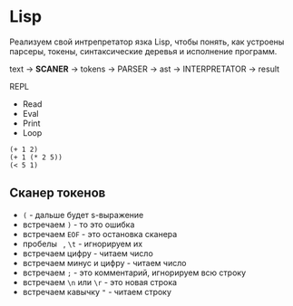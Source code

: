 # Lisp

Реализуем свой интрепретатор язка Lisp, чтобы понять, как устроены парсеры, токены, синтаксические деревья и исполнение программ.

text -> **SCANER** -> tokens -> PARSER -> ast -> INTERPRETATOR -> result

REPL
- Read
- Eval
- Print
- Loop

```text
(+ 1 2)
(+ 1 (* 2 5))
(< 5 1)
```

## Сканер токенов

- `(` - дальше будет s-выражение
- встречаем `)` - то это ошибка
- встречаем `EOF` - это остановка сканера
- пробелы ` `, `\t` - игнорируем их
- встречаем цифру - читаем число
- встречаем минус и цифру - читаем число
- встречаем `;` - это комментарий, игнорируем всю строку
- встречаем `\n` или `\r` - это новая строка
- встречаем кавычку `"` - читаем строку
